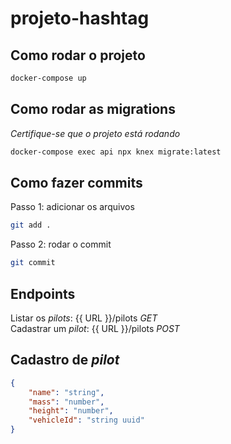 # projeto-hashtag

## Como rodar o projeto
```sh
docker-compose up
```
## Como rodar as migrations
*Certifique-se que o projeto está rodando*
```sh
docker-compose exec api npx knex migrate:latest
```
## Como fazer commits
Passo 1: adicionar os arquivos
```sh
git add .
```
Passo 2: rodar o commit
```sh
git commit
```
## Endpoints
Listar os *pilots*: {{ URL }}/pilots _GET_<br/>
Cadastrar um *pilot*: {{ URL }}/pilots _POST_

## Cadastro de *pilot*
```json
{
	"name": "string",
	"mass": "number",
	"height": "number",
	"vehicleId": "string uuid"
}
```
